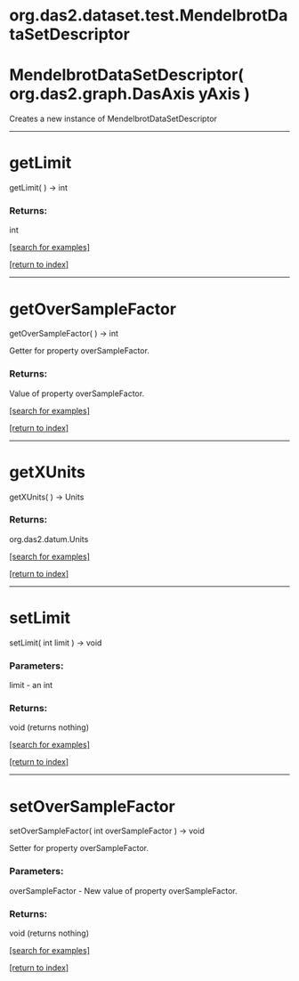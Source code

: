 # org.das2.dataset.test.MendelbrotDataSetDescriptor



# MendelbrotDataSetDescriptor( org.das2.graph.DasAxis yAxis )
Creates a new instance of MendelbrotDataSetDescriptor

***
<a name="getLimit"></a>
# getLimit
getLimit(  ) &rarr; int



### Returns:
int


<a href="https://github.com/autoplot/dev/search?q=getLimit&unscoped_q=getLimit">[search for examples]</a>

<a href="https://github.com/autoplot/documentation/blob/master/javadoc/index-all.md">[return to index]</a>

***
<a name="getOverSampleFactor"></a>
# getOverSampleFactor
getOverSampleFactor(  ) &rarr; int

Getter for property overSampleFactor.

### Returns:
Value of property overSampleFactor.

<a href="https://github.com/autoplot/dev/search?q=getOverSampleFactor&unscoped_q=getOverSampleFactor">[search for examples]</a>

<a href="https://github.com/autoplot/documentation/blob/master/javadoc/index-all.md">[return to index]</a>

***
<a name="getXUnits"></a>
# getXUnits
getXUnits(  ) &rarr; Units



### Returns:
org.das2.datum.Units


<a href="https://github.com/autoplot/dev/search?q=getXUnits&unscoped_q=getXUnits">[search for examples]</a>

<a href="https://github.com/autoplot/documentation/blob/master/javadoc/index-all.md">[return to index]</a>

***
<a name="setLimit"></a>
# setLimit
setLimit( int limit ) &rarr; void



### Parameters:
limit - an int

### Returns:
void (returns nothing)


<a href="https://github.com/autoplot/dev/search?q=setLimit&unscoped_q=setLimit">[search for examples]</a>

<a href="https://github.com/autoplot/documentation/blob/master/javadoc/index-all.md">[return to index]</a>

***
<a name="setOverSampleFactor"></a>
# setOverSampleFactor
setOverSampleFactor( int overSampleFactor ) &rarr; void

Setter for property overSampleFactor.

### Parameters:
overSampleFactor - New value of property overSampleFactor.

### Returns:
void (returns nothing)


<a href="https://github.com/autoplot/dev/search?q=setOverSampleFactor&unscoped_q=setOverSampleFactor">[search for examples]</a>

<a href="https://github.com/autoplot/documentation/blob/master/javadoc/index-all.md">[return to index]</a>


